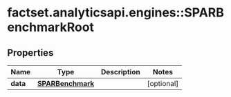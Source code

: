 # factset.analyticsapi.engines::SPARBenchmarkRoot

## Properties
Name | Type | Description | Notes
------------ | ------------- | ------------- | -------------
**data** | [**SPARBenchmark**](SPARBenchmark.md) |  | [optional] 


